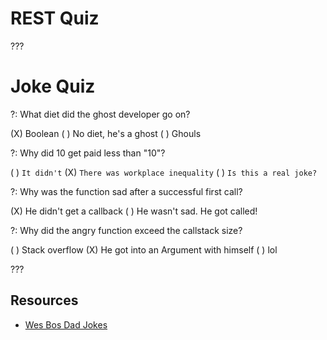 # REST Quiz

???

# Joke Quiz

?: What diet did the ghost developer go on?

(X) Boolean
( ) No diet, he's a ghost
( ) Ghouls


?: Why did 10 get paid less than "10"?

( ) `It didn't`
(X) `There was workplace inequality`
( ) `Is this a real joke?`

?: Why was the function sad after a successful first call?

(X) He didn't get a callback
( ) He wasn't sad. He got called!

?: Why did the angry function exceed the callstack size?

( ) Stack overflow
(X) He got into an Argument with himself
( ) lol

???

## Resources

- [Wes Bos Dad Jokes](https://github.com/wesbos/dad-jokes)
